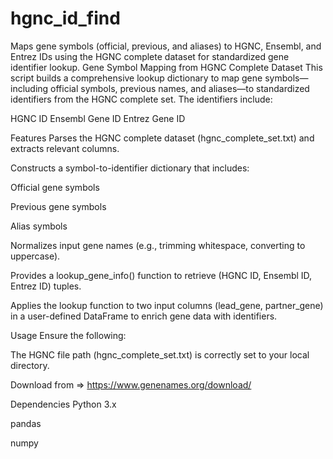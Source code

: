 # hgnc_id_find
Maps gene symbols (official, previous, and aliases) to HGNC, Ensembl, and Entrez IDs using the HGNC complete dataset for standardized gene identifier lookup.
Gene Symbol Mapping from HGNC Complete Dataset
This script builds a comprehensive lookup dictionary to map gene symbols—including official symbols, previous names, and aliases—to standardized identifiers from the HGNC complete set. The identifiers include:

HGNC ID
Ensembl Gene ID
Entrez Gene ID

Features
Parses the HGNC complete dataset (hgnc_complete_set.txt) and extracts relevant columns.

Constructs a symbol-to-identifier dictionary that includes:

Official gene symbols

Previous gene symbols

Alias symbols

Normalizes input gene names (e.g., trimming whitespace, converting to uppercase).

Provides a lookup_gene_info() function to retrieve (HGNC ID, Ensembl ID, Entrez ID) tuples.

Applies the lookup function to two input columns (lead_gene, partner_gene) in a user-defined DataFrame to enrich gene data with identifiers.

Usage
Ensure the following:

The HGNC file path (hgnc_complete_set.txt) is correctly set to your local directory.

Download from => https://www.genenames.org/download/


Dependencies
Python 3.x

pandas

numpy

